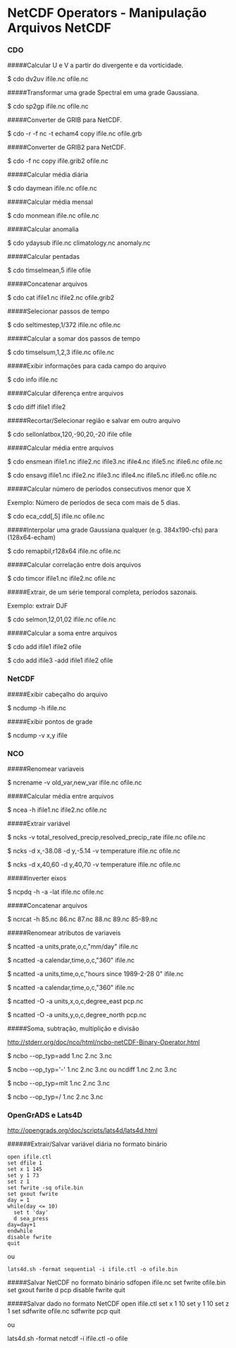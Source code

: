 # NetCDF Operators - Manipulação Arquivos NetCDF

### CDO

#####Calcular U e V a partir do divergente e da vorticidade.

$ cdo dv2uv ifile.nc ofile.nc

#####Transformar uma grade Spectral em uma grade Gaussiana.

$ cdo sp2gp ifile.nc ofile.nc

#####Converter de GRIB para NetCDF.

$ cdo -r -f nc -t echam4 copy ifile.nc ofile.grb

#####Converter de GRIB2 para NetCDF.

$ cdo -f nc copy ifile.grib2 ofile.nc

#####Calcular média diária

$ cdo daymean ifile.nc ofile.nc

#####Calcular média mensal

$ cdo monmean ifile.nc ofile.nc

#####Calcular anomalia

$ cdo ydaysub ifile.nc climatology.nc anomaly.nc 

#####Calcular pentadas

$ cdo timselmean,5 ifile ofile

#####Concatenar arquivos

$ cdo cat ifile1.nc ifile2.nc ofile.grib2

#####Selecionar passos de tempo

$ cdo seltimestep,1/372 ifile.nc ofile.nc

#####Calcular a somar dos passos de tempo

$ cdo timselsum,1,2,3 ifile.nc ofile.nc

#####Exibir informações para cada campo do arquivo

$ cdo info ifile.nc
  
#####Calcular diferença entre arquivos

$ cdo diff ifile1 ifile2
  
#####Recortar/Selecionar região e salvar em outro arquivo

$ cdo sellonlatbox,120,-90,20,-20 ifile ofile
  
#####Calcular média entre arquivos

$ cdo ensmean ifile1.nc ifile2.nc ifile3.nc ifile4.nc ifile5.nc ifile6.nc ofile.nc

$ cdo ensavg ifile1.nc ifile2.nc ifile3.nc ifile4.nc ifile5.nc ifile6.nc ofile.nc

#####Calcular número de períodos consecutivos menor que X

Exemplo: Número de períodos de seca com mais de 5 dias.

$ cdo eca_cdd[,5] ifile.nc ofile.nc

#####Interpolar uma grade Gaussiana qualquer (e.g. 384x190-cfs) para (128x64-echam)

$ cdo remapbil,r128x64 ifile.nc ofile.nc

#####Calcular correlação entre dois arquivos

$ cdo timcor ifile1.nc ifile2.nc ofile.nc 

#####Extrair, de um série temporal completa, períodos sazonais.

Exemplo: extrair DJF

$ cdo selmon,12,01,02 ifile.nc ofile.nc 

#####Calcular a soma entre arquivos

$ cdo add ifile1 ifile2 ofile

$ cdo add ifile3 -add ifile1 ifile2 ofile

### NetCDF

#####Exibir cabeçalho do arquivo

$ ncdump -h ifile.nc

#####Exibir pontos de grade

$ ncdump -v x,y ifile

### NCO

#####Renomear variaveis

$ ncrename -v old_var,new_var ifile.nc ofile.nc

#####Calcular média entre arquivos

$ ncea -h ifile1.nc ifile2.nc ofile.nc

#####Extrair variável

$ ncks -v total_resolved_precip,resolved_precip_rate ifile.nc ofile.nc

$ ncks -d x,-38.08 -d y,-5.14 -v temperature ifile.nc ofile.nc

$ ncks -d x,40,60 -d y,40,70 -v temperature ifile.nc ofile.nc

#####Inverter eixos

$ ncpdq -h -a -lat ifile.nc ofile.nc

#####Concatenar arquivos 

$ ncrcat -h 85.nc 86.nc 87.nc 88.nc 89.nc 85-89.nc

#####Renomear atributos de variaveis

$ ncatted -a units,prate,o,c,"mm/day" ifile.nc

$ ncatted -a calendar,time,o,c,"360" ifile.nc

$ ncatted -a units,time,o,c,"hours since 1989-2-28 0" ifile.nc

$ ncatted -a calendar,time,o,c,"360" ifile.nc

$ ncatted -O -a units,x,o,c,degree_east pcp.nc

$ ncatted -O -a units,y,o,c,degree_north pcp.nc

#####Soma, subtração, multiplição e divisão

http://stderr.org/doc/nco/html/ncbo-netCDF-Binary-Operator.html

$ ncbo --op_typ=add 1.nc 2.nc 3.nc

$ ncbo --op_typ='-' 1.nc 2.nc 3.nc ou ncdiff 1.nc 2.nc 3.nc

$ ncbo --op_typ=mlt 1.nc 2.nc 3.nc

$ ncbo --op_typ=/ 1.nc 2.nc 3.nc

### OpenGrADS e Lats4D

http://opengrads.org/doc/scripts/lats4d/lats4d.html

######Extrair/Salvar variável diária no formato binário
```
open ifile.ctl
set dfile 1
set x 1 145
set y 1 73
set z 1
set fwrite -sq ofile.bin
set gxout fwrite
day = 1
while(day <= 10)
  set t 'day'
  d sea_press
day=day+1
endwhile
disable fwrite
quit
``` 
ou
```
lats4d.sh -format sequential -i ifile.ctl -o ofile.bin
````

#####Salvar NetCDF no formato binário
sdfopen ifile.nc
set fwrite ofile.bin
set gxout fwrite
d pcp
disable fwrite
quit

#####Salvar dado no formato NetCDF
open ifile.ctl
set x 1 10
set y 1 10
set z 1
set sdfwrite ofile.nc
sdfwrite pcp
quit

ou 

lats4d.sh -format netcdf -i ifile.ctl -o ofile


